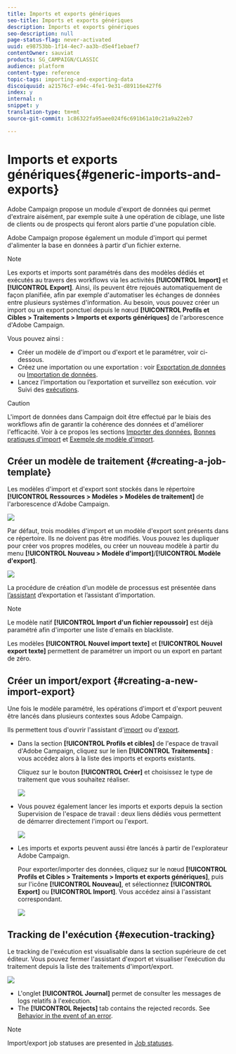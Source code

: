```yaml
---
title: Imports et exports génériques
seo-title: Imports et exports génériques
description: Imports et exports génériques
seo-description: null
page-status-flag: never-activated
uuid: e98753bb-1f14-4ec7-aa3b-d5e4f1ebaef7
contentOwner: sauviat
products: SG_CAMPAIGN/CLASSIC
audience: platform
content-type: reference
topic-tags: importing-and-exporting-data
discoiquuid: a21576c7-e94c-4fe1-9e31-d89116e427f6
index: y
internal: n
snippet: y
translation-type: tm+mt
source-git-commit: 1c86322fa95aee024f6c691b61a10c21a9a22eb7

---
```



# Imports et exports génériques{#generic-imports-and-exports}

Adobe Campaign propose un module d&#39;export de données qui permet d&#39;extraire aisément, par exemple suite à une opération de ciblage, une liste de clients ou de prospects qui feront alors partie d&#39;une population cible.

Adobe Campaign propose également un module d&#39;import qui permet d&#39;alimenter la base en données à partir d&#39;un fichier externe.

>[!NOTE]
>
>Les exports et imports sont paramétrés dans des modèles dédiés et exécutés au travers des workflows via les activités **[!UICONTROL Import]** et **[!UICONTROL Export]**. Ainsi, ils peuvent être rejoués automatiquement de façon planifiée, afin par exemple d&#39;automatiser les échanges de données entre plusieurs systèmes d&#39;information. Au besoin, vous pouvez créer un import ou un export ponctuel depuis le nœud **[!UICONTROL Profils et Cibles > Traitements > Imports et exports génériques]** de l&#39;arborescence d&#39;Adobe Campaign.

Vous pouvez ainsi :

* Créer un modèle de d&#39;import ou d&#39;export et le paramétrer, voir ci-dessous.
* Créez une importation ou une exportation : voir [Exportation de données](../../platform/using/exporting-data.md) ou [Importation de données](../../platform/using/importing-data.md).
* Lancez l’importation ou l’exportation et surveillez son exécution. voir Suivi des [exécutions](#execution-tracking).

>[!CAUTION]
>
>L&#39;import de données dans Campaign doit être effectué par le biais des workflows afin de garantir la cohérence des données et d&#39;améliorer l&#39;efficacité. Voir à ce propos les sections [Importer des données](../../workflow/using/importing-data.md), [Bonnes pratiques d&#39;import](../../workflow/using/importing-data.md#best-practices-when-importing-data) et [Exemple de modèle d&#39;import](../../workflow/using/importing-data.md#setting-up-a-recurring-import).

## Créer un modèle de traitement {#creating-a-job-template}

Les modèles d&#39;import et d&#39;export sont stockés dans le répertoire **[!UICONTROL Ressources > Modèles > Modèles de traitement]** de l&#39;arborescence d&#39;Adobe Campaign.

![](assets/s_ncs_user_export_wizard_template.png)

Par défaut, trois modèles d&#39;import et un modèle d&#39;export sont présents dans ce répertoire. Ils ne doivent pas être modifiés. Vous pouvez les dupliquer pour créer vos propres modèles, ou créer un nouveau modèle à partir du menu **[!UICONTROL Nouveau > Modèle d&#39;import]**/**[!UICONTROL Modèle d&#39;export]**.

![](assets/s_ncs_user_export_wizard_template_create.png)

La procédure de création d’un modèle de processus est présentée dans [l’assistant](../../platform/using/exporting-data.md#export-wizard) d’exportation et l’assistant [](../../platform/using/importing-data.md#import-wizard)d’importation.

>[!NOTE]
>
>Le modèle natif **[!UICONTROL Import d&#39;un fichier repoussoir]** est déjà paramétré afin d&#39;importer une liste d&#39;emails en blackliste.
> 
>Les modèles **[!UICONTROL Nouvel import texte]** et **[!UICONTROL Nouvel export texte]** permettent de paramétrer un import ou un export en partant de zéro.

## Créer un import/export {#creating-a-new-import-export}

Une fois le modèle paramétré, les opérations d&#39;import et d&#39;export peuvent être lancés dans plusieurs contextes sous Adobe Campaign.

Ils permettent tous d&#39;ouvrir l&#39;assistant d&#39;[import](../../platform/using/importing-data.md) ou d&#39;[export](../../platform/using/exporting-data.md#export-wizard).

* Dans la section **[!UICONTROL Profils et cibles]** de l&#39;espace de travail d&#39;Adobe Campaign, cliquez sur le lien **[!UICONTROL Traitements]** : vous accédez alors à la liste des imports et exports existants.

   Cliquez sur le bouton **[!UICONTROL Créer]** et choisissez le type de traitement que vous souhaitez réaliser.

   ![](assets/s_ncs_user_import_from_home.png)

* Vous pouvez également lancer les imports et exports depuis la section Supervision de l&#39;espace de travail : deux liens dédiés vous permettent de démarrer directement l&#39;import ou l&#39;export.

   ![](assets/s_ncs_user_import_from_production.png)

* Les imports et exports peuvent aussi être lancés à partir de l&#39;explorateur Adobe Campaign.

   Pour exporter/importer des données, cliquez sur le nœud **[!UICONTROL Profils et Cibles > Traitements > Imports et exports génériques]**, puis sur l&#39;icône **[!UICONTROL Nouveau]**, et sélectionnez **[!UICONTROL Export]** ou **[!UICONTROL Import]**. Vous accédez ainsi à l&#39;assistant correspondant.

   ![](assets/s_ncs_user_export_wizard_launch_from_menu.png)

## Tracking de l&#39;exécution {#execution-tracking}

Le tracking de l&#39;exécution est visualisable dans la section supérieure de cet éditeur. Vous pouvez fermer l&#39;assistant d&#39;export et visualiser l&#39;exécution du traitement depuis la liste des traitements d&#39;import/export.

![](assets/s_ncs_user_export_list_and_details.png)

* L&#39;onglet **[!UICONTROL Journal]** permet de consulter les messages de logs relatifs à l&#39;exécution.
* The **[!UICONTROL Rejects]** tab contains the rejected records. See [Behavior in the event of an error](../../platform/using/importing-data.md#behavior-in-the-event-of-an-error).

>[!NOTE]
>
>Import/export job statuses are presented in [Job statuses](../../platform/using/importing-data.md#job-statuses).

